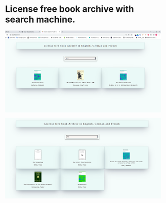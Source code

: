 # License free book archive with search machine.

![reference image](./img/imgBookMachine2.png)


![reference image](./img/imgBooksMachine.png)